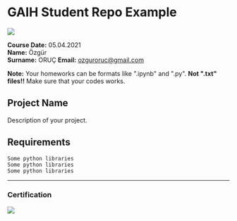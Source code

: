 # GAIH Student Repo Example
![](img/newlogo.png)

**Course Date:** 05.04.2021  
**Name:** Özgür  
**Surname:** ORUÇ 
**Email:** ozguroruc@gmail.com  

**Note:** Your homeworks can be formats like ".ipynb" and ".py". **Not ".txt" files!!** Make sure that your codes works.  

## Project Name
Description of your project.

## Requirements
```
Some python libraries
Some python libraries
Some python libraries
```
---

### Certification
![](img/TopLearnerCertificate.png)

